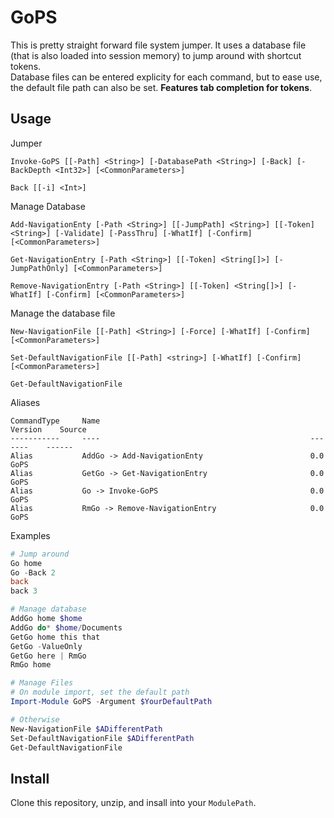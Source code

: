 # GoPS

This is pretty straight forward file system jumper.
It uses a database file (that is also loaded into session memory) to jump around with shortcut tokens.  
Database files can be entered explicity for each command, but to ease use, the default file path can also be set.
**Features tab completion for tokens**.

## Usage

Jumper

``` plaintext
Invoke-GoPS [[-Path] <String>] [-DatabasePath <String>] [-Back] [-BackDepth <Int32>] [<CommonParameters>]

Back [[-i] <Int>]
```

Manage Database

``` plaintext
Add-NavigationEnty [-Path <String>] [[-JumpPath] <String>] [[-Token] <String>] [-Validate] [-PassThru] [-WhatIf] [-Confirm] [<CommonParameters>]

Get-NavigationEntry [-Path <String>] [[-Token] <String[]>] [-JumpPathOnly] [<CommonParameters>]

Remove-NavigationEntry [-Path <String>] [[-Token] <String[]>] [-WhatIf] [-Confirm] [<CommonParameters>]
```

Manage the database file

``` plaintext
New-NavigationFile [[-Path] <String>] [-Force] [-WhatIf] [-Confirm] [<CommonParameters>]

Set-DefaultNavigationFile [[-Path] <string>] [-WhatIf] [-Confirm]  [<CommonParameters>]

Get-DefaultNavigationFile
```

Aliases

``` plaintext
CommandType     Name                                               Version    Source
-----------     ----                                               -------    ------
Alias           AddGo -> Add-NavigationEnty                        0.0        GoPS
Alias           GetGo -> Get-NavigationEntry                       0.0        GoPS
Alias           Go -> Invoke-GoPS                                  0.0        GoPS
Alias           RmGo -> Remove-NavigationEntry                     0.0        GoPS

```

Examples
``` powershell
# Jump around
Go home
Go -Back 2
back
back 3

# Manage database
AddGo home $home
AddGo do* $home/Documents
GetGo home this that
GetGo -ValueOnly
GetGo here | RmGo
RmGo home

# Manage Files
# On module import, set the default path
Import-Module GoPS -Argument $YourDefaultPath

# Otherwise
New-NavigationFile $ADifferentPath
Set-DefaultNavigationFile $ADifferentPath
Get-DefaultNavigationFile
```

## Install

Clone this repository, unzip, and insall into your `ModulePath`.